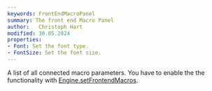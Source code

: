 ```yaml
---
keywords: FrontEndMacroPanel
summary: The front end Macro Panel
author:   Christoph Hart
modified: 30.05.2024
properties:
- Font: Set the font type.
- FontSize: Set the font size. 
---
```

  
A list of all connected macro parameters. You have to enable the the functionality with [Engine.setFrontendMacros](/scripting/scripting-api/engine#setfrontendmacros).
